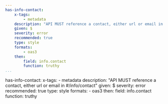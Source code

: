 ```yaml
---
has-info-contact:
    x-tags:
        - metadata
    description: "API MUST reference a contact, either url or email in #/info/contact"
    given: $
    severity: error
    recommended: true
    type: style
    formats:
        - oas3
    then:
        field: info.contact
        function: truthy    
...
```

has-info-contact:
    x-tags:
        - metadata
    description: "API MUST reference a contact, either url or email in #/info/contact"
    given: $
    severity: error
    recommended: true
    type: style
    formats:
        - oas3
    then:
        field: info.contact
        function: truthy 
